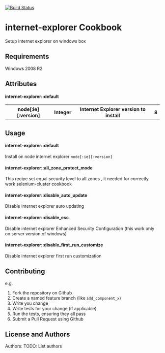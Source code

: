 [![Build Status](https://travis-ci.org/valyukov/valyukov/internet-explorer-cookbook.svg?branch=master)](https://travis-ci.org/valyukov/internet-explorer-cookbook)

internet-explorer Cookbook
==========================
Setup internet explorer on windows box 


Requirements
------------
Windows 2008 R2
 

Attributes
----------
#### internet-explorer::default
<table>
  <tr>
    <th>node[:ie][:version]</th>
    <th>Integer</th>
    <th>Internet Explorer version to install</th>
    <th>8</th>
  </tr>
</table>

Usage
-----
#### internet-explorer::default
Install on node internet explorer ```node[:ie][:version]``` 

#### internet-explorer::all_zone_protect_mode
This recipe set equal security level to all zones , it needed for correctly work selenium-cluster cookbook

#### internet-explorer::disable_auto_update
Disable internet explorer auto updating 

#### internet-explorer::disable_esc
Disable internet explorer Enhanced Security Configuration (this work only on server version of windows)

#### internet-explorer::disable_first_run_customize
Disable internet explorer first run customization 


Contributing
------------

e.g.
1. Fork the repository on Github
2. Create a named feature branch (like `add_component_x`)
3. Write you change
4. Write tests for your change (if applicable)
5. Run the tests, ensuring they all pass
6. Submit a Pull Request using Github

License and Authors
-------------------
Authors: TODO: List authors
